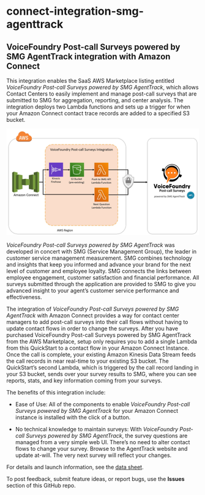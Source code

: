 # connect-integration-smg-agenttrack

## VoiceFoundry Post-call Surveys powered by SMG AgentTrack integration with Amazon Connect

This integration enables the SaaS AWS Marketplace listing entitled *VoiceFoundry Post-call Surveys powered by SMG AgentTrack*, which allows Contact Centers to easily implement and manage post-call surveys that are submitted to SMG for aggregation, reporting, and center analysis. The integration deploys two Lambda functions and sets up a trigger for when your Amazon Connect contact trace records are added to a specified S3 bucket.

![Architecture for SMG AgentTrack integration](/smg_agenttrack_arch_v4.jpg)

*VoiceFoundry Post-call Surveys powered by SMG AgentTrack* was developed in concert with SMG (Service Management Group), the leader in customer service management measurement. SMG combines technology and insights that keep you informed and advance your brand for the next level of customer and employee loyalty. SMG connects the links between employee engagement, customer satisfaction and financial performance. All surveys submitted through the application are provided to SMG to give you advanced insight to your agent’s customer service performance and effectiveness.

The integration of *VoiceFoundry Post-call Surveys powered by SMG AgentTrack* with Amazon Connect provides a way for contact center managers to add post-call surveys into their call flows without having to update contact flows in order to change the surveys. After you have purchased VoiceFoundry Post-call Surveys powered by SMG AgentTrack from the AWS Marketplace, setup only requires you to add a single Lambda from this QuickStart to a contact flow in your Amazon Connect Instance. Once the call is complete, your existing Amazon Kinesis Data Stream feeds the call records in near real-time to your existing S3 bucket. The QuickStart’s second Lambda, which is triggered by the call record landing in your S3 bucket, sends over your survey results to SMG, where you can see reports, stats, and key information coming from your surveys.

The benefits of this integration include:

- Ease of Use: All of the components to enable *VoiceFoundry Post-call Surveys powered by SMG AgentTrack* for your Amazon Connect instance is installed with the click of a button.

- No technical knowledge to maintain surveys: With *VoiceFoundry Post-call Surveys powered by SMG AgentTrack*, the survey questions are managed from a very simple web UI. There’s no need to alter contact flows to change your survey. Browse to the AgentTrack website and update at-will. The very next survey will reflect your changes.

For details and launch information, see the [data sheet](https://fwd.aws/DJ49V).

To post feedback, submit feature ideas, or report bugs, use the **Issues** section of this GitHub repo.

